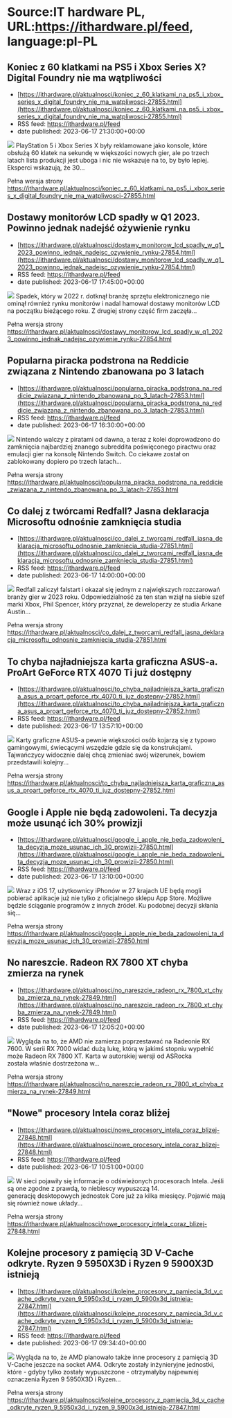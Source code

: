 # Source:IT hardware PL, URL:https://ithardware.pl/feed, language:pl-PL

## Koniec z 60 klatkami na PS5 i Xbox Series X? Digital Foundry nie ma wątpliwości
 - [https://ithardware.pl/aktualnosci/koniec_z_60_klatkami_na_ps5_i_xbox_series_x_digital_foundry_nie_ma_watpliwosci-27855.html](https://ithardware.pl/aktualnosci/koniec_z_60_klatkami_na_ps5_i_xbox_series_x_digital_foundry_nie_ma_watpliwosci-27855.html)
 - RSS feed: https://ithardware.pl/feed
 - date published: 2023-06-17 21:30:00+00:00

<img src="https://ithardware.pl/artykuly/min/27855_1.jpg" />            PlayStation 5 i Xbox Series X były reklamowane jako konsole, kt&oacute;re obsłużą 60 klatek na sekundę w większości nowych gier, ale po trzech latach lista produkcji jest uboga i nic nie wskazuje na to, by było lepiej. Eksperci wskazują, że 30...
            <p>Pełna wersja strony <a href="https://ithardware.pl/aktualnosci/koniec_z_60_klatkami_na_ps5_i_xbox_series_x_digital_foundry_nie_ma_watpliwosci-27855.html">https://ithardware.pl/aktualnosci/koniec_z_60_klatkami_na_ps5_i_xbox_series_x_digital_foundry_nie_ma_watpliwosci-27855.html</a></p>

## Dostawy monitorów LCD spadły w Q1 2023. Powinno jednak nadejść ożywienie rynku
 - [https://ithardware.pl/aktualnosci/dostawy_monitorow_lcd_spadly_w_q1_2023_powinno_jednak_nadejsc_ozywienie_rynku-27854.html](https://ithardware.pl/aktualnosci/dostawy_monitorow_lcd_spadly_w_q1_2023_powinno_jednak_nadejsc_ozywienie_rynku-27854.html)
 - RSS feed: https://ithardware.pl/feed
 - date published: 2023-06-17 17:45:00+00:00

<img src="https://ithardware.pl/artykuly/min/27854_1.jpg" />            Spadek, kt&oacute;ry w 2022 r.&nbsp;dotknął branżę sprzętu elektronicznego nie ominął r&oacute;wnież rynku monitor&oacute;w i nadal hamował dostawy monitor&oacute;w LCD na początku bieżącego roku. Z drugiej strony część firm zaczęła...
            <p>Pełna wersja strony <a href="https://ithardware.pl/aktualnosci/dostawy_monitorow_lcd_spadly_w_q1_2023_powinno_jednak_nadejsc_ozywienie_rynku-27854.html">https://ithardware.pl/aktualnosci/dostawy_monitorow_lcd_spadly_w_q1_2023_powinno_jednak_nadejsc_ozywienie_rynku-27854.html</a></p>

## Popularna piracka podstrona na Reddicie związana z Nintendo zbanowana po 3 latach
 - [https://ithardware.pl/aktualnosci/popularna_piracka_podstrona_na_reddicie_zwiazana_z_nintendo_zbanowana_po_3_latach-27853.html](https://ithardware.pl/aktualnosci/popularna_piracka_podstrona_na_reddicie_zwiazana_z_nintendo_zbanowana_po_3_latach-27853.html)
 - RSS feed: https://ithardware.pl/feed
 - date published: 2023-06-17 16:30:00+00:00

<img src="https://ithardware.pl/artykuly/min/27853_1.jpg" />            Nintendo walczy z piratami od dawna, a teraz z kolei&nbsp;doprowadzono&nbsp;do zamknięcia najbardziej znanego subreddita poświęconego piractwu oraz emulacji gier na konsolę Nintendo Switch. Co ciekawe został on zablokowany dopiero po trzech latach...
            <p>Pełna wersja strony <a href="https://ithardware.pl/aktualnosci/popularna_piracka_podstrona_na_reddicie_zwiazana_z_nintendo_zbanowana_po_3_latach-27853.html">https://ithardware.pl/aktualnosci/popularna_piracka_podstrona_na_reddicie_zwiazana_z_nintendo_zbanowana_po_3_latach-27853.html</a></p>

## Co dalej z twórcami Redfall? Jasna deklaracja Microsoftu odnośnie zamknięcia studia
 - [https://ithardware.pl/aktualnosci/co_dalej_z_tworcami_redfall_jasna_deklaracja_microsoftu_odnosnie_zamkniecia_studia-27851.html](https://ithardware.pl/aktualnosci/co_dalej_z_tworcami_redfall_jasna_deklaracja_microsoftu_odnosnie_zamkniecia_studia-27851.html)
 - RSS feed: https://ithardware.pl/feed
 - date published: 2023-06-17 14:00:00+00:00

<img src="https://ithardware.pl/artykuly/min/27851_1.jpg" />            Redfall zaliczył falstart i okazał się jednym z największych rozczarowań branży gier w 2023 roku. Odpowiedzialność za ten stan wziął na siebie szef marki Xbox, Phil Spencer, kt&oacute;ry przyznał, że deweloperzy ze studia&nbsp;Arkane Austin...
            <p>Pełna wersja strony <a href="https://ithardware.pl/aktualnosci/co_dalej_z_tworcami_redfall_jasna_deklaracja_microsoftu_odnosnie_zamkniecia_studia-27851.html">https://ithardware.pl/aktualnosci/co_dalej_z_tworcami_redfall_jasna_deklaracja_microsoftu_odnosnie_zamkniecia_studia-27851.html</a></p>

## To chyba najładniejsza karta graficzna ASUS-a. ProArt GeForce RTX 4070 Ti już dostępny
 - [https://ithardware.pl/aktualnosci/to_chyba_najladniejsza_karta_graficzna_asus_a_proart_geforce_rtx_4070_ti_juz_dostepny-27852.html](https://ithardware.pl/aktualnosci/to_chyba_najladniejsza_karta_graficzna_asus_a_proart_geforce_rtx_4070_ti_juz_dostepny-27852.html)
 - RSS feed: https://ithardware.pl/feed
 - date published: 2023-06-17 13:57:10+00:00

<img src="https://ithardware.pl/artykuly/min/27852_1.jpg" />            Karty graficzne ASUS-a pewnie&nbsp;większości os&oacute;b kojarzą się z typowo gamingowymi, świecącymi wszędzie gdzie się da konstrukcjami. Tajwańczycy widocznie dalej&nbsp;chcą zmieniać sw&oacute;j wizerunek, bowiem przedstawili kolejny...
            <p>Pełna wersja strony <a href="https://ithardware.pl/aktualnosci/to_chyba_najladniejsza_karta_graficzna_asus_a_proart_geforce_rtx_4070_ti_juz_dostepny-27852.html">https://ithardware.pl/aktualnosci/to_chyba_najladniejsza_karta_graficzna_asus_a_proart_geforce_rtx_4070_ti_juz_dostepny-27852.html</a></p>

## Google i Apple nie będą zadowoleni. Ta decyzja może usunąć ich 30% prowizji
 - [https://ithardware.pl/aktualnosci/google_i_apple_nie_beda_zadowoleni_ta_decyzja_moze_usunac_ich_30_prowizji-27850.html](https://ithardware.pl/aktualnosci/google_i_apple_nie_beda_zadowoleni_ta_decyzja_moze_usunac_ich_30_prowizji-27850.html)
 - RSS feed: https://ithardware.pl/feed
 - date published: 2023-06-17 13:10:00+00:00

<img src="https://ithardware.pl/artykuly/min/27850_1.jpg" />            Wraz z iOS 17, użytkownicy iPhon&oacute;w w 27 krajach UE będą mogli pobierać aplikacje już nie tylko z oficjalnego sklepu App Store. Możliwe będzie ściąganie program&oacute;w z innych źr&oacute;deł. Ku podobnej decyzji skłania się...
            <p>Pełna wersja strony <a href="https://ithardware.pl/aktualnosci/google_i_apple_nie_beda_zadowoleni_ta_decyzja_moze_usunac_ich_30_prowizji-27850.html">https://ithardware.pl/aktualnosci/google_i_apple_nie_beda_zadowoleni_ta_decyzja_moze_usunac_ich_30_prowizji-27850.html</a></p>

## No nareszcie. Radeon RX 7800 XT chyba zmierza na rynek
 - [https://ithardware.pl/aktualnosci/no_nareszcie_radeon_rx_7800_xt_chyba_zmierza_na_rynek-27849.html](https://ithardware.pl/aktualnosci/no_nareszcie_radeon_rx_7800_xt_chyba_zmierza_na_rynek-27849.html)
 - RSS feed: https://ithardware.pl/feed
 - date published: 2023-06-17 12:05:20+00:00

<img src="https://ithardware.pl/artykuly/min/27849_1.jpg" />            Wygląda na to, że AMD nie zamierza poprzestawać na Radeonie RX 7600. W serii RX 7000 widać dużą lukę, kt&oacute;rą w jakimś stopniu wypełnić może Radeon RX 7800 XT. Karta w autorskiej wersji od ASRocka została&nbsp;właśnie dostrzeżona w...
            <p>Pełna wersja strony <a href="https://ithardware.pl/aktualnosci/no_nareszcie_radeon_rx_7800_xt_chyba_zmierza_na_rynek-27849.html">https://ithardware.pl/aktualnosci/no_nareszcie_radeon_rx_7800_xt_chyba_zmierza_na_rynek-27849.html</a></p>

## "Nowe" procesory Intela coraz bliżej
 - [https://ithardware.pl/aktualnosci/nowe_procesory_intela_coraz_blizej-27848.html](https://ithardware.pl/aktualnosci/nowe_procesory_intela_coraz_blizej-27848.html)
 - RSS feed: https://ithardware.pl/feed
 - date published: 2023-06-17 10:51:00+00:00

<img src="https://ithardware.pl/artykuly/min/27848_1.jpg" />            W sieci pojawiły się informacje o odświeżonych procesorach Intela. Jeśli są one zgodne z prawdą, to niebiescy wypuszczą&nbsp;14. generację&nbsp;desktopowych jednostek Core już za kilka miesięcy. Pojawić mają się r&oacute;wnież nowe układy...
            <p>Pełna wersja strony <a href="https://ithardware.pl/aktualnosci/nowe_procesory_intela_coraz_blizej-27848.html">https://ithardware.pl/aktualnosci/nowe_procesory_intela_coraz_blizej-27848.html</a></p>

## Kolejne procesory z pamięcią 3D V-Cache odkryte. Ryzen 9 5950X3D i Ryzen 9 5900X3D istnieją
 - [https://ithardware.pl/aktualnosci/kolejne_procesory_z_pamiecia_3d_v_cache_odkryte_ryzen_9_5950x3d_i_ryzen_9_5900x3d_istnieja-27847.html](https://ithardware.pl/aktualnosci/kolejne_procesory_z_pamiecia_3d_v_cache_odkryte_ryzen_9_5950x3d_i_ryzen_9_5900x3d_istnieja-27847.html)
 - RSS feed: https://ithardware.pl/feed
 - date published: 2023-06-17 09:34:40+00:00

<img src="https://ithardware.pl/artykuly/min/27847_1.jpg" />            Wygląda na to, że AMD planowało także inne procesory z pamięcią 3D V-Cache jeszcze na socket AM4. Odkryte zostały inżynieryjne jednostki, kt&oacute;re - gdyby tylko zostały wypuszczone - otrzymałyby najpewniej oznaczenia Ryzen 9 5950X3D i Ryzen...
            <p>Pełna wersja strony <a href="https://ithardware.pl/aktualnosci/kolejne_procesory_z_pamiecia_3d_v_cache_odkryte_ryzen_9_5950x3d_i_ryzen_9_5900x3d_istnieja-27847.html">https://ithardware.pl/aktualnosci/kolejne_procesory_z_pamiecia_3d_v_cache_odkryte_ryzen_9_5950x3d_i_ryzen_9_5900x3d_istnieja-27847.html</a></p>

